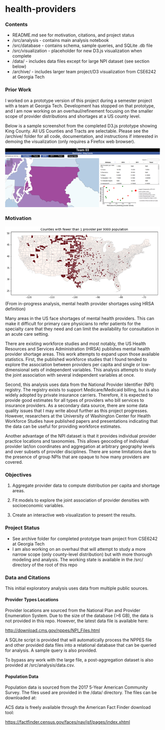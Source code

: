 # health-providers

### Contents

- README.md see for motivation, citations, and project status
- /src/analysis - contains main analysis notebook
- /src/database - contains schema, sample queries, and SQLite .db file
- /src/visualization - placeholder for new D3.js visualization when complete
- /data/ - includes data files except for large NPI dataset (see section below)
- /archive/ - includes larger team project/D3 visualization from CSE6242 at
Georgia Tech

### Prior Work

I worked on a prototype version of this project during a semester project with
a team at Georgia Tech. Development has stopped on that prototype, and I am now
working on an overhaul/refinement focusing on the smaller scope of provider
distributions and shortages at a US county level.

Below is a sample screenshot from the completed D3.js prototype showing King County.
All US Counties and Tracts are selectable. Please see the /archive/ folder for all code,
documentation, and instructions if interested in demoing the visualization
(only requires a Firefox web browser).

![Alt text](/assets/d3_demo_pic.png?raw=true "Choropleth Bias")

### Motivation

![Alt text](/assets/prov_shortages.png?raw=true "Choropleth Bias")<br>
(From in-progress analysis, mental health provider shortages using HRSA definition)

Many areas in the US face shortages of mental health providers. This can make
it difficult for primary care physicians to refer patients for the specialty
care that they need and can limit the availability for consultation in an acute
care setting.

There are existing workforce studies and most notably, the US Health Resources
and Services Administration (HRSA) publishes mental health provider shortage
areas. This work attempts to expand upon those available statistics. First,
the published workforce studies that I found tended to explore the association
between providers per capita and single or low-dimensional sets of independent
variables. This analysis attempts to study the joint association with several
independent variables at once.

Second, this analysis uses data from the National Provider Identifier (NPI)
registry. The registry exists to support Medicare/Medicaid billing, but is also
widely adopted by private insurance carriers. Therefore, it is expected to provide
good estimates for all types of providers who bill services to insurance
providers. As a secondary data source, there are some data quality issues that
I may write about further as this project progresses. However, researchers
at the University of Washington Center for Health Workforce Studies have published
papers and presentations indicating that the data can be useful for providing
workforce estimates.

Another advantage of the NPI dataset is that it provides individual provider
practice locations and taxonomies. This allows geocoding of individual provider
lat/lon coordinates and aggregation at arbitrary geography levels and over
subsets of provider disciplines. There are some limitations due to the
presence of group NPIs that are opaque to how many providers are covered.  

### Objectives

1. Aggregate provider data to compute distribution per capita and shortage
areas.

2. Fit models to explore the joint association of provider densities with
socioeconomic variables.

3. Create an interactive web visualization to present the results.

### Project Status

- See archive folder for completed prototype team project from CSE6242 at
Georgia Tech
- I am also working on an overhaul that will attempt to study a more narrow scope
(only county-level distribution) but with more thorough modeling and analysis. The
working state is available in the /src/ directory of the root of this repo

### Data and Citations

This initial exploratory analysis uses data from multiple public sources.

#### Provider Types Locations

Provider locations are sourced from the National Plan and Provider Enumeration
System. Due to the size of the database (>6 GB), the data is not provided
in this repo. However, the latest data file is available here:

http://download.cms.gov/nppes/NPI_Files.html

A SQLite script is provided that will automatically process the NPPES file and
other provided data files into a relational database that can be queried for analysis.
A sample query is also provided.

To bypass any work with the large file, a post-aggregation dataset is also provided
at /src/analysis/data.csv.

#### Population Data

Population data is sourced from the 2017 5-Year American Community Survey. The
files used are provided in the /data/ directory. The files can be downloaded at:

ACS data is freely available through the American Fact Finder download tool:

https://factfinder.census.gov/faces/nav/jsf/pages/index.xhtml
